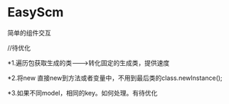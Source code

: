 # EasyScm
简单的组件交互

//待优化 

\*1.遍历包获取生成的类--->转化固定的生成类，提供速度

\*2.将new 直接new到方法或者变量中，不用到最后类的class.newInstance();

\*3.如果不同model，相同的key。如何处理。有待优化


